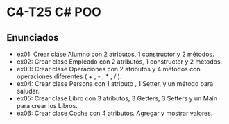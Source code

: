 # C4-T25 C# POO

## Enunciados
- ex01: Crear clase Alumno con 2 atributos, 1 constructor y 2 métodos.
- ex02: Crear clase Empleado con 2 atributos, 1 constructor y 2 métodos.
- ex03: Crear clase Operaciones con 2 atributos y 4 métodos con operaciones diferentes ( + , - , * , / ).
- ex04: Crear clase Persona con 1 atributo , 1 Setter, y un método para saludar.
- ex05: Crear clase Libro con 3 atributos, 3 Getters, 3 Setters y un Main para crear los Libros.
- ex06: Crear clase Coche con 4 atributos. Agregar y mostrar valores.